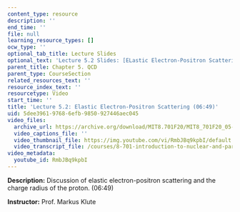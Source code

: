 ```yaml
---
content_type: resource
description: ''
end_time: ''
file: null
learning_resource_types: []
ocw_type: ''
optional_tab_title: Lecture Slides
optional_text: 'Lecture 5.2 Slides: [ELastic Electron-Positron Scattering (PDF)](/courses/8-701-introduction-to-nuclear-and-particle-physics-fall-2020/resources/mit8_701f20_lec5-2)'
parent_title: Chapter 5. QCD
parent_type: CourseSection
related_resources_text: ''
resource_index_text: ''
resourcetype: Video
start_time: ''
title: 'Lecture 5.2: Elastic Electron-Positron Scattering (06:49)'
uid: 5dee3961-9768-6efb-9850-927446aec045
video_files:
  archive_url: https://archive.org/download/MIT8.701F20/MIT8_701F20_05-02_proton_300k.mp4
  video_captions_file: ''
  video_thumbnail_file: https://img.youtube.com/vi/RmbJBq9kpbI/default.jpg
  video_transcript_file: /courses/8-701-introduction-to-nuclear-and-particle-physics-fall-2020/e2120725682520500e1153e1a28edb28_RmbJBq9kpbI.pdf
video_metadata:
  youtube_id: RmbJBq9kpbI
---
```


**Description:** Discussion of elastic electron-positron scattering and the charge radius of the proton. (06:49)

**Instructor:** Prof. Markus Klute

